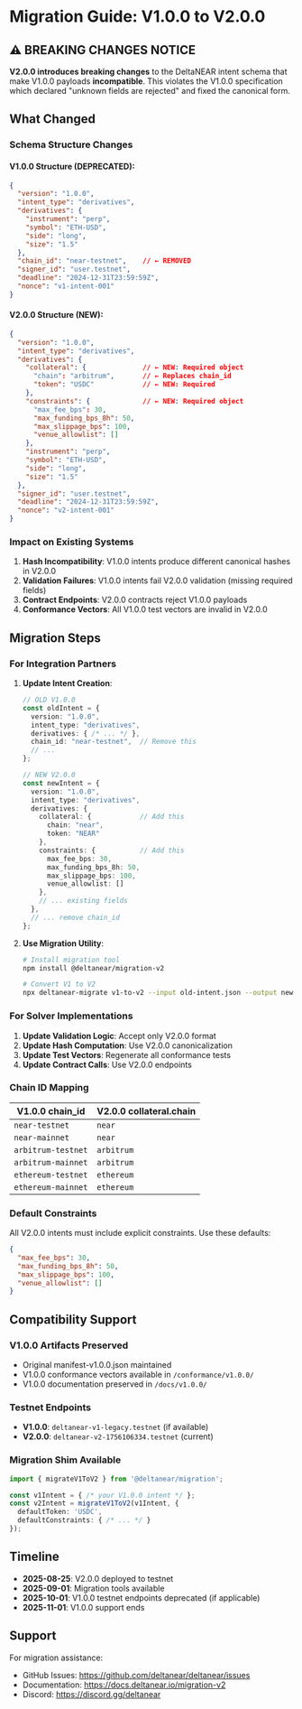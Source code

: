 # Migration Guide: V1.0.0 to V2.0.0

## ⚠️ **BREAKING CHANGES NOTICE**

**V2.0.0 introduces breaking changes** to the DeltaNEAR intent schema that make V1.0.0 payloads **incompatible**. This violates the V1.0.0 specification which declared "unknown fields are rejected" and fixed the canonical form.

## What Changed

### Schema Structure Changes

#### V1.0.0 Structure (DEPRECATED):
```json
{
  "version": "1.0.0",
  "intent_type": "derivatives",
  "derivatives": {
    "instrument": "perp",
    "symbol": "ETH-USD", 
    "side": "long",
    "size": "1.5"
  },
  "chain_id": "near-testnet",    // ← REMOVED
  "signer_id": "user.testnet",
  "deadline": "2024-12-31T23:59:59Z",
  "nonce": "v1-intent-001"
}
```

#### V2.0.0 Structure (NEW):
```json
{
  "version": "1.0.0",
  "intent_type": "derivatives", 
  "derivatives": {
    "collateral": {              // ← NEW: Required object
      "chain": "arbitrum",       // ← Replaces chain_id
      "token": "USDC"            // ← NEW: Required
    },
    "constraints": {             // ← NEW: Required object  
      "max_fee_bps": 30,
      "max_funding_bps_8h": 50,
      "max_slippage_bps": 100,
      "venue_allowlist": []
    },
    "instrument": "perp",
    "symbol": "ETH-USD",
    "side": "long", 
    "size": "1.5"
  },
  "signer_id": "user.testnet",
  "deadline": "2024-12-31T23:59:59Z",
  "nonce": "v2-intent-001"
}
```

### Impact on Existing Systems

1. **Hash Incompatibility**: V1.0.0 intents produce different canonical hashes in V2.0.0
2. **Validation Failures**: V1.0.0 intents fail V2.0.0 validation (missing required fields)
3. **Contract Endpoints**: V2.0.0 contracts reject V1.0.0 payloads
4. **Conformance Vectors**: All V1.0.0 test vectors are invalid in V2.0.0

## Migration Steps

### For Integration Partners

1. **Update Intent Creation**:
   ```typescript
   // OLD V1.0.0
   const oldIntent = {
     version: "1.0.0",
     intent_type: "derivatives",
     derivatives: { /* ... */ },
     chain_id: "near-testnet",  // Remove this
     // ...
   };

   // NEW V2.0.0  
   const newIntent = {
     version: "1.0.0",
     intent_type: "derivatives",
     derivatives: {
       collateral: {            // Add this
         chain: "near",
         token: "NEAR"
       },
       constraints: {           // Add this
         max_fee_bps: 30,
         max_funding_bps_8h: 50,
         max_slippage_bps: 100,
         venue_allowlist: []
       },
       // ... existing fields
     },
     // ... remove chain_id
   };
   ```

2. **Use Migration Utility**:
   ```bash
   # Install migration tool
   npm install @deltanear/migration-v2

   # Convert V1 to V2
   npx deltanear-migrate v1-to-v2 --input old-intent.json --output new-intent.json
   ```

### For Solver Implementations

1. **Update Validation Logic**: Accept only V2.0.0 format
2. **Update Hash Computation**: Use V2.0.0 canonicalization  
3. **Update Test Vectors**: Regenerate all conformance tests
4. **Update Contract Calls**: Use V2.0.0 endpoints

### Chain ID Mapping

| V1.0.0 chain_id | V2.0.0 collateral.chain |
|-----------------|-------------------------|
| `near-testnet` | `near` |
| `near-mainnet` | `near` |
| `arbitrum-testnet` | `arbitrum` |
| `arbitrum-mainnet` | `arbitrum` |
| `ethereum-testnet` | `ethereum` |
| `ethereum-mainnet` | `ethereum` |

### Default Constraints

All V2.0.0 intents must include explicit constraints. Use these defaults:

```json
{
  "max_fee_bps": 30,
  "max_funding_bps_8h": 50, 
  "max_slippage_bps": 100,
  "venue_allowlist": []
}
```

## Compatibility Support

### V1.0.0 Artifacts Preserved
- Original manifest-v1.0.0.json maintained
- V1.0.0 conformance vectors available in `/conformance/v1.0.0/`
- V1.0.0 documentation preserved in `/docs/v1.0.0/`

### Testnet Endpoints
- **V1.0.0**: `deltanear-v1-legacy.testnet` (if available)
- **V2.0.0**: `deltanear-v2-1756106334.testnet` (current)

### Migration Shim Available
```typescript
import { migrateV1ToV2 } from '@deltanear/migration';

const v1Intent = { /* your V1.0.0 intent */ };
const v2Intent = migrateV1ToV2(v1Intent, {
  defaultToken: 'USDC',
  defaultConstraints: { /* ... */ }
});
```

## Timeline

- **2025-08-25**: V2.0.0 deployed to testnet
- **2025-09-01**: Migration tools available
- **2025-10-01**: V1.0.0 testnet endpoints deprecated (if applicable)
- **2025-11-01**: V1.0.0 support ends

## Support

For migration assistance:
- GitHub Issues: https://github.com/deltanear/deltanear/issues
- Documentation: https://docs.deltanear.io/migration-v2
- Discord: https://discord.gg/deltanear